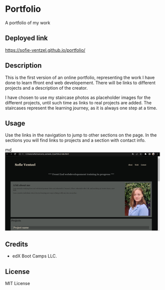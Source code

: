 # Portfolio
A portfolio of my work

## Deployed link
https://sofie-ventzel.github.io/portfolio/

## Description
This is the first version of an online portfolio, representing the work I have done to learn ffront end web developement.
There will be links to different projects and a description of the creator.

I have chosen to use my staircase photos as placeholder images for the different projects, until such time as links to real projects are added. The staircases represent the learning journey, as it is always one step at a time.

## Usage
Use the links in the navigation to jump to other sections on the page. In the sections you will find links to projects and a section with contact info.

md![screenshot of page](assets/images/screenshot.png)

## Credits
* edX Boot Camps LLC.

## License
MIT License